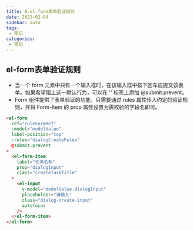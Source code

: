 ```yaml
---
title: 6.el-form表单验证规则
date: 2023-02-04
sidebar: auto
tags:
 - 笔记
categories:
 - 笔记
---
```


## el-form表单验证规则

- 当一个 form 元素中只有一个输入框时，在该输入框中按下回车应提交该表单。如果希望阻止这一默认行为，可以在 '<el-form>' 标签上添加 @submit.prevent。
- Form 组件提供了表单验证的功能，只需要通过 rules 属性传入约定的验证规则，并将 Form-Item 的 prop 属性设置为需校验的字段名即可。

```html
<el-form
  ref="ruleFormRef"
  :model="modelValue"
  label-position="top"
  :rules="dialogCreateRules"
  @submit.prevent
>
  <el-form-item
    label="任务名称"
    prop="dialogInput"
    class="createTaskTitle"
  >
    <el-input
      v-model="modelValue.dialogInput"
      placeholder="请输入"
      class="dialog-create-input"
      autofocus
    />
  </el-form-item>
</el-form>
```